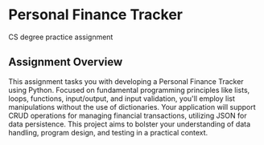 # Personal Finance Tracker
CS degree practice assignment
<h2>Assignment Overview</h2>

<p>This assignment tasks you with developing a Personal Finance Tracker using Python. Focused on fundamental programming principles like lists, loops, functions, input/output, and input validation, you'll employ list manipulations without the use of dictionaries. Your application will support CRUD operations for managing financial transactions, utilizing JSON for data persistence. This project aims to bolster your understanding of data handling, program design, and testing in a practical context.</p>
